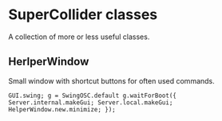 SuperCollider classes
==========

A collection of more or less useful classes.


## HerlperWindow ##

Small window with shortcut buttons for often used commands.

`GUI.swing;
g = SwingOSC.default
g.waitForBoot({
        Server.internal.makeGui;
	Server.local.makeGui;
	HelperWindow.new.minimize;
});`

